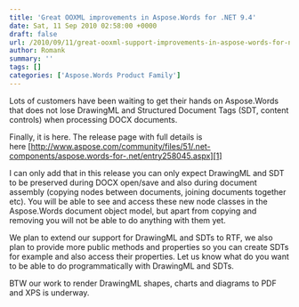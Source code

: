 ```yaml
---
title: 'Great OOXML improvements in Aspose.Words for .NET 9.4'
date: Sat, 11 Sep 2010 02:58:00 +0000
draft: false
url: /2010/09/11/great-ooxml-support-improvements-in-aspose-words-for-net-9-4/
author: Romank
summary: ''
tags: []
categories: ['Aspose.Words Product Family']
---
```


Lots of customers have been waiting to get their hands on Aspose.Words that does not lose DrawingML and Structured Document Tags (SDT, content controls) when processing DOCX documents.

Finally, it is here. The release page with full details is here [http://www.aspose.com/community/files/51/.net-components/aspose.words-for-.net/entry258045.aspx][1]

I can only add that in this release you can only expect DrawingML and SDT to be preserved during DOCX open/save and also during document assembly (copying nodes between documents, joining documents together etc). You will be able to see and access these new node classes in the Aspose.Words document object model, but apart from copying and removing you will not be able to do anything with them yet.

We plan to extend our support for DrawingML and SDTs to RTF, we also plan to provide more public methods and properties so you can create SDTs for example and also access their properties. Let us know what do you want to be able to do programmatically with DrawingML and SDTs.

BTW our work to render DrawingML shapes, charts and diagrams to PDF and XPS is underway.




[1]: http://www.aspose.com/community/files/51/.net-components/aspose.words-for-.net/entry258045.aspx




